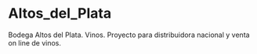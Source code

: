 # Altos_del_Plata
Bodega Altos del Plata. Vinos.
Proyecto para distribuidora nacional y venta on line  de vinos.

